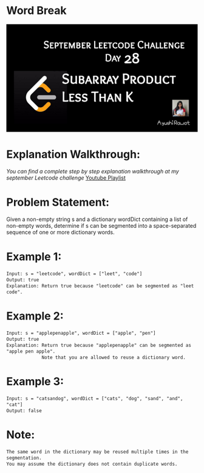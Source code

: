 Word Break
==========================

![alt text](https://github.com/ayushi7rawat/LeetCode/blob/master/September%20Leetcode%20Challenge/D28%20Subarray%20Product%20Less%20Than%20K/cover.jpg)

Explanation Walkthrough:
==========================
*You can find a complete step by step explanation walkthrough at my september Leetcode challenge* [Youtube Playlist](https://www.youtube.com/playlist?list=PLjaO05BrsbIP4_rYhYjB95q-IpxoIXmlm)

Problem Statement:
==========================
Given a non-empty string s and a dictionary wordDict containing a list of non-empty words, determine if s can be segmented into a space-separated sequence of one or more dictionary words.

Example 1:
==========================
```
Input: s = "leetcode", wordDict = ["leet", "code"]
Output: true
Explanation: Return true because "leetcode" can be segmented as "leet code".
```

Example 2:
==========================
```
Input: s = "applepenapple", wordDict = ["apple", "pen"]
Output: true
Explanation: Return true because "applepenapple" can be segmented as "apple pen apple".
             Note that you are allowed to reuse a dictionary word.
```

Example 3:
==========================
```
Input: s = "catsandog", wordDict = ["cats", "dog", "sand", "and", "cat"]
Output: false
```

Note:
==========================
```
The same word in the dictionary may be reused multiple times in the segmentation.
You may assume the dictionary does not contain duplicate words.
```